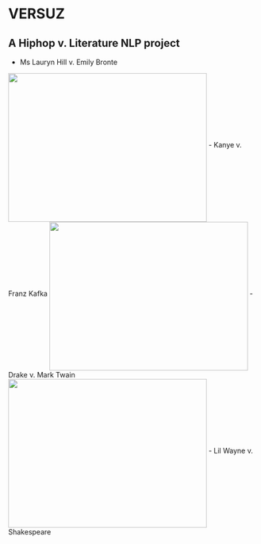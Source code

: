 # VERSUZ

## A Hiphop v. Literature NLP project

- Ms Lauryn Hill v. Emily Bronte
<img src="https://github.com/acheamponge/VERSUZ/blob/master/img/0.jpg" align="middle" height="300" width="400">
- Kanye v. Franz Kafka
<img src="https://github.com/acheamponge/VERSUZ/blob/master/img/2.jpg" align="middle" height="300" width="400">
- Drake v. Mark Twain
<img src="https://github.com/acheamponge/VERSUZ/blob/master/img/1.jpg" align="middle" height="300" width="400">
- Lil Wayne v. Shakespeare
